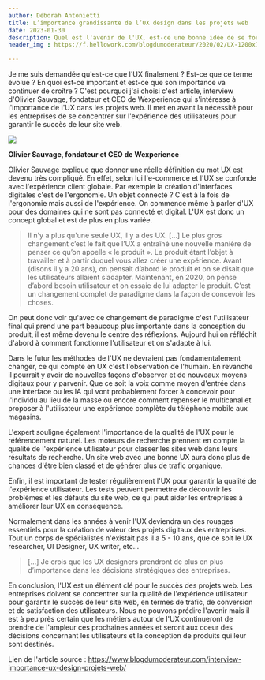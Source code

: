 ```yaml
---
author: Déborah Antonietti
title: L’importance grandissante de l’UX design dans les projets web
date: 2023-01-30
description: Quel est l'avenir de l'UX, est-ce une bonne idée de se former dans ce domaine ?
header_img : https://f.hellowork.com/blogdumoderateur/2020/02/UX-1200x799.jpg

---
```


Je me suis demandée qu'est-ce que l'UX finalement ? Est-ce que ce terme évolue ? En quoi est-ce important et est-ce que son importance va continuer de croître ?
C'est pourquoi j'ai choisi c'est article, interview d'Olivier Sauvage, fondateur et CEO de Wexperience qui s'intéresse à l'importance de l'UX dans les projets web. Il met en avant la nécessité pour les entreprises de se concentrer sur l'expérience des utilisateurs pour garantir le succès de leur site web. 

<img src="https://wexperience.fr/wp-content/uploads/2020/04/Olivier-Sauvage.png">

**Olivier Sauvage, fondateur et CEO de Wexperience**


Olivier Sauvage explique que donner une réelle définition du mot UX est devenu très compliqué. En effet, selon lui l'e-commerce et l'UX se confonde avec l'expérience client globale. Par exemple la création d'interfaces digitales c'est de l'ergonomie. Un objet connecté ? C'est à la fois de l'ergonomie mais aussi de l'expérience. On commence même à parler d'UX pour des domaines qui ne sont pas connecté et digital. L'UX est donc un concept global et est de plus en plus variée. 

>Il n'y a plus qu'une seule UX, il y a des UX. [...] Le plus gros changement c’est le fait que l’UX a entraîné une nouvelle manière de penser ce qu’on appelle « le produit ». Le produit étant l’objet à travailler et à partir duquel vous allez créer une expérience. Avant (disons il y a 20 ans), on pensait d’abord le produit et on se disait que les utilisateurs allaient s’adapter. Maintenant, en 2020, on pense d’abord besoin utilisateur et on essaie de lui adapter le produit. C’est un changement complet de paradigme dans la façon de concevoir les choses.

On peut donc voir qu'avec ce changement de paradigme c'est l'utilisateur final qui prend une part beaucoup plus importante dans la conception du produit, il est même devenu le centre des réflexions. Aujourd'hui on réfléchit d'abord à comment fonctionne l'utilisateur et on s'adapte à lui.

Dans le futur les méthodes de l'UX ne devraient pas fondamentalement changer, ce qui compte en UX c'est l'observation de l'humain. En revanche il pourrait y avoir de nouvelles façons d'observer et de nouveaux moyens digitaux pour y parvenir. Que ce soit la voix comme moyen d'entrée dans une interface ou les IA qui vont probablement forcer à concevoir pour l'individu au lieu de la masse ou encore comment repenser le multicanal et proposer à l'utilisateur une expérience complète du téléphone mobile aux magasins.

L'expert souligne également l'importance de la qualité de l'UX pour le référencement naturel. Les moteurs de recherche prennent en compte la qualité de l'expérience utilisateur pour classer les sites web dans leurs résultats de recherche. Un site web avec une bonne UX aura donc plus de chances d'être bien classé et de générer plus de trafic organique.

Enfin, il est important de tester régulièrement l'UX pour garantir la qualité de l'expérience utilisateur. Les tests peuvent permettre de découvrir les problèmes et les défauts du site web, ce qui peut aider les entreprises à améliorer leur UX en conséquence.

Normalement dans les années à venir l'UX deviendra un des rouages essentiels pour la création de valeur des projets digitaux des entreprises. Tout un corps de spécialistes n'existait pas il a 5 - 10 ans, que ce soit le UX researcher, UI Designer, UX writer, etc... 

>[...] Je crois que les UX designers prendront de plus en plus d’importance dans les décisions stratégiques des entreprises.

En conclusion, l'UX est un élément clé pour le succès des projets web. Les entreprises doivent se concentrer sur la qualité de l'expérience utilisateur pour garantir le succès de leur site web, en termes de trafic, de conversion et de satisfaction des utilisateurs. Nous ne pouvons prédire l'avenir mais il est à peu près certain que les métiers autour de l'UX continueront de prendre de l'ampleur ces prochaines années et seront aux coeur des décisions concernant les utilisateurs et la conception de produits qui leur sont destinés.

Lien de l'article source : https://www.blogdumoderateur.com/interview-importance-ux-design-projets-web/